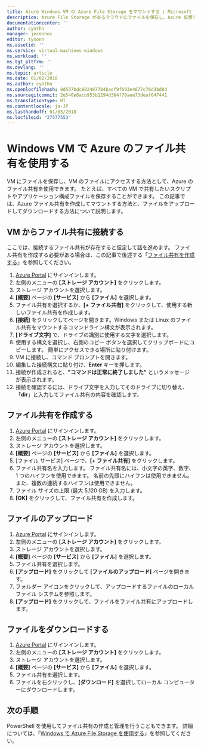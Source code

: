 ```yaml
---
title: Azure Windows VM の Azure File Storage をマウントする | Microsoft Docs
description: Azure File Storage があるクラウドにファイルを保存し、Azure 仮想マシン (VM) からクラウド ファイル共有をマウントします。
documentationcenter: ''
author: cynthn
manager: jeconnoc
editor: tysonn
ms.assetid: ''
ms.service: virtual-machines-windows
ms.workload: ''
ms.tgt_pltfrm: ''
ms.devlang: ''
ms.topic: article
ms.date: 01/02/2018
ms.author: cynthn
ms.openlocfilehash: 8d537bdc882487784baef9f693e4677c76d3bd8d
ms.sourcegitcommit: 2e540e6acb953b1294d364f70aee73deaf047441
ms.translationtype: HT
ms.contentlocale: ja-JP
ms.lasthandoff: 01/03/2018
ms.locfileid: "27577553"
---
```

# <a name="use-azure-file-shares-with-windows-vms"></a>Windows VM で Azure のファイル共有を使用する 

VM にファイルを保存し、VM のファイルにアクセスする方法として、Azure のファイル共有を使用できます。 たとえば、すべての VM で共有したいスクリプトやアプリケーション構成ファイルを保存することができます。 この記事では、Azure ファイル共有を作成してマウントする方法と、ファイルをアップロードしてダウンロードする方法について説明します。

## <a name="connect-to-a-file-share-from-a-vm"></a>VM からファイル共有に接続する

ここでは、接続するファイル共有が存在すると仮定して話を進めます。 ファイル共有を作成する必要がある場合は、この記事で後述する「[ファイル共有を作成する](#create-a-file-share)」を参照してください。

1. [Azure Portal](https://portal.azure.com) にサインインします。
2. 左側のメニューの **[ストレージ アカウント]** をクリックします。
3. ストレージ アカウントを選択します。
4. **[概要]** ページの **[サービス]** から **[ファイル]** を選択します。
5. ファイル共有を選択するか、**[+ ファイル共有]** をクリックして、使用する新しいファイル共有を作成します。
6. **[接続]** をクリックしてページを開きます。Windows または Linux のファイル共有をマウントするコマンドライン構文が表示されます。
7. **[ドライブ文字]** で、ドライブの識別に使用する文字を選択します。
8. 使用する構文を選択し、右側のコピー ボタンを選択してクリップボードにコピーします。 簡単にアクセスできる場所に貼り付けます。 
8. VM に接続し、コマンド プロンプトを開きます。
9. 編集した接続構文に貼り付け、**Enter** キーを押します。
10. 接続が作成されると、**"コマンドは正常に終了しました"** というメッセージが表示されます。
11. 接続を確認するには、ドライブ文字を入力してそのドライブに切り替え、「**dir**」と入力してファイル共有の内容を確認します。



## <a name="create-a-file-share"></a>ファイル共有を作成する 
1. [Azure Portal](https://portal.azure.com) にサインインします。
2. 左側のメニューの **[ストレージ アカウント]** をクリックします。
3. ストレージ アカウントを選択します。
4. **[概要]** ページの **[サービス]** から **[ファイル]** を選択します。
5. [ファイル サービス] ページで、**[+ ファイル共有]** をクリックします。
6. ファイル共有名を入力します。 ファイル共有名には、小文字の英字、数字、1 つのハイフンを使用できます。 名前の先頭にハイフンは使用できません。また、複数の連続するハイフンは使用できません。 
7. ファイル サイズの上限 (最大 5,120 GB) を入力します。
8. **[OK]** をクリックして、ファイル共有を作成します。
   
## <a name="upload-files"></a>ファイルのアップロード
1. [Azure Portal](https://portal.azure.com) にサインインします。
2. 左側のメニューの **[ストレージ アカウント]** をクリックします。
3. ストレージ アカウントを選択します。
4. **[概要]** ページの **[サービス]** から **[ファイル]** を選択します。
5. ファイル共有を選択します。
6. **[アップロード]** をクリックして **[ファイルのアップロード]** ページを開きます。
7. フォルダー アイコンをクリックして、アップロードするファイルのローカル ファイル システムを参照します。   
8. **[アップロード]** をクリックして、ファイルをファイル共有にアップロードします。

## <a name="download-files"></a>ファイルをダウンロードする
1. [Azure Portal](https://portal.azure.com) にサインインします。
2. 左側のメニューの **[ストレージ アカウント]** をクリックします。
3. ストレージ アカウントを選択します。
4. **[概要]** ページの **[サービス]** から **[ファイル]** を選択します。
5. ファイル共有を選択します。
6. ファイルを右クリックし、**[ダウンロード]** を選択してローカル コンピューターにダウンロードします。
   

## <a name="next-steps"></a>次の手順

PowerShell を使用してファイル共有の作成と管理を行うこともできます。 詳細については、「[Windows で Azure File Storage を使用する](../../storage/files/storage-dotnet-how-to-use-files.md)」を参照してください。
